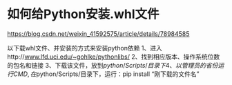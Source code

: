 # 如何给Python安装.whl文件
https://blog.csdn.net/weixin_41592575/article/details/78984585


以下载whl文件、并安装的方式来安装python依赖
1、进入http://www.lfd.uci.edu/~gohlke/pythonlibs/
2、找到相应版本、操作系统位数的包名和链接
3、下载该文件，放到$python/Scripts/目录下
4、以管理员的省份运行CMD,在$python/Scripts/目录下，运行：pip install “刚下载的文件名”